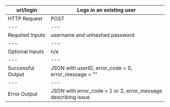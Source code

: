 url/login | Logs in an existing user
--- | --- 
HTTP Request | POST
--- | ---
Required Inputs | username and unhashed password
--- | ---
Optional Inputs | n/a
--- | ---
Successful Output | JSON with userID, error_code = 0, error_message = ""
--- | ---
Error Output | JSON with error_code = 1 or 2, error_message describing issue

